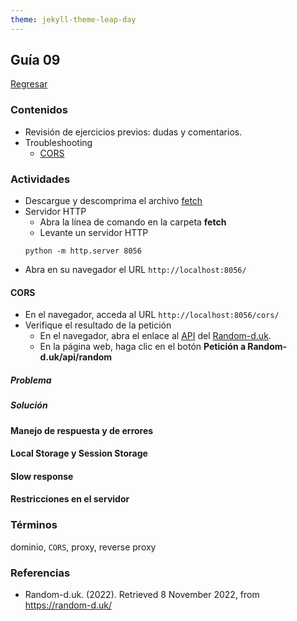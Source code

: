 ```yaml
---
theme: jekyll-theme-leap-day
---
```


## Guía 09

[Regresar](/DAWM/)

### Contenidos

* Revisión de ejercicios previos: dudas y comentarios.
* Troubleshooting
	+ [CORS](https://javascript.info/fetch-crossorigin)

### Actividades

* Descargue y descomprima el archivo [fetch](../ejercicios/fetch.zip)
* Servidor HTTP
	+ Abra la línea de comando en la carpeta **fetch**
	+ Levante un servidor HTTP
	```
	python -m http.server 8056
	``` 
* Abra en su navegador el URL `http://localhost:8056/`


#### CORS

* En el navegador, acceda al URL `http://localhost:8056/cors/`
* Verifique el resultado de la petición
	+ En el navegador, abra el enlace al <a href="https://random-d.uk/api/random" title="API" target="_blank">API</a> del <a href="https://random-d.uk/" title="Abrir el sitio original" target="_blank">Random-d.uk</a>.
	+ En la página web, haga clic en el botón **Petición a Random-d.uk/api/random**


##### Problema

##### Solución

#### Manejo de respuesta y de errores

#### Local Storage y Session Storage

#### Slow response

#### Restricciones en el servidor



### Términos

dominio, `CORS`, proxy, reverse proxy

### Referencias

* Random-d.uk. (2022). Retrieved 8 November 2022, from https://random-d.uk/